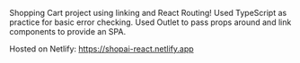Shopping Cart project using linking and React Routing!
Used TypeScript as practice for basic error checking.
Used Outlet to pass props around and link components to provide an SPA.

Hosted on Netlify: https://shopai-react.netlify.app
